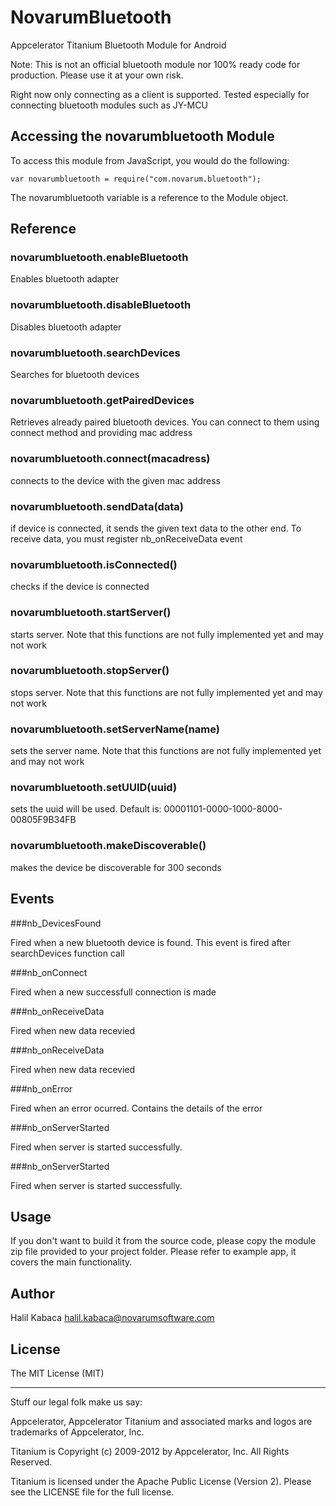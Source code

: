 NovarumBluetooth
================

Appcelerator Titanium Bluetooth Module for Android

Note: This is not an official bluetooth module nor 100% ready code for production.
Please use it at your own risk.

Right now only connecting as a client is supported. Tested especially for
connecting bluetooth modules such as JY-MCU

## Accessing the novarumbluetooth Module

To access this module from JavaScript, you would do the following:

	var novarumbluetooth = require("com.novarum.bluetooth");

The novarumbluetooth variable is a reference to the Module object.	

## Reference


### novarumbluetooth.enableBluetooth

Enables bluetooth adapter

### novarumbluetooth.disableBluetooth

Disables bluetooth adapter

### novarumbluetooth.searchDevices

Searches for bluetooth devices

### novarumbluetooth.getPairedDevices

Retrieves already paired bluetooth devices. You can connect to them using connect method and providing mac address

### novarumbluetooth.connect(macadress)

connects to the device with the given mac address

### novarumbluetooth.sendData(data)

if device is connected, it sends the given text data to the other end. To receive data,
you must register nb_onReceiveData event


### novarumbluetooth.isConnected()

checks if the device is connected

### novarumbluetooth.startServer()

starts server. Note that this functions are not fully implemented yet and may not work

### novarumbluetooth.stopServer()

stops server. Note that this functions are not fully implemented yet and may not work

### novarumbluetooth.setServerName(name)

sets the server name. Note that this functions are not fully implemented yet and may not work

### novarumbluetooth.setUUID(uuid)

sets the uuid will be used. Default is: 00001101-0000-1000-8000-00805F9B34FB

### novarumbluetooth.makeDiscoverable()

makes the device be discoverable for 300 seconds

## Events

###nb_DevicesFound

Fired when a new bluetooth device is found. This event is fired after searchDevices function call

###nb_onConnect

Fired when a new successfull connection is made

###nb_onReceiveData

Fired when new data recevied

###nb_onReceiveData

Fired when new data recevied

###nb_onError

Fired when an error ocurred. Contains the details of the error

###nb_onServerStarted

Fired when server is started successfully.

###nb_onServerStarted

Fired when server is started successfully.


## Usage

If you don't want to build it from the source code, please copy the module zip file provided to your project folder.
Please refer to example app, it covers the main functionality.


## Author

Halil Kabaca
halil.kabaca@novarumsoftware.com 

## License

The MIT License (MIT)


----------------------------------
Stuff our legal folk make us say:

Appcelerator, Appcelerator Titanium and associated marks and logos are 
trademarks of Appcelerator, Inc. 

Titanium is Copyright (c) 2009-2012 by Appcelerator, Inc. All Rights Reserved.

Titanium is licensed under the Apache Public License (Version 2). Please
see the LICENSE file for the full license.

